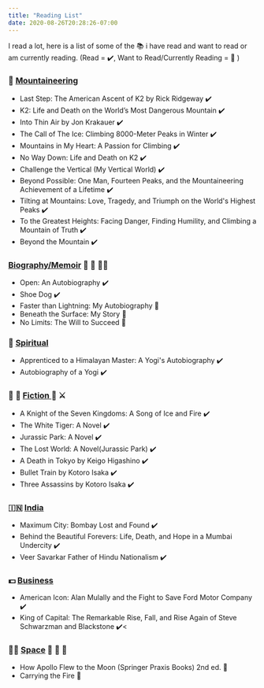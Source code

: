 ```yaml
---
title: "Reading List"
date: 2020-08-26T20:28:26-07:00
---
```


I read a lot, here is a list of some of the :books: i have read and want to read or am currently reading.
(Read = :heavy_check_mark:, Want to Read/Currently Reading = :open_book: )

### :mount_fuji: <ins>Mountaineering </ins>
- Last Step: The American Ascent of K2 by Rick Ridgeway :heavy_check_mark:
- K2: Life and Death on the World’s Most Dangerous Mountain :heavy_check_mark:
- Into Thin Air by Jon Krakauer :heavy_check_mark:
- The Call of The Ice: Climbing 8000-Meter Peaks in Winter :heavy_check_mark:
- Mountains in My Heart: A Passion for Climbing :heavy_check_mark:
- No Way Down: Life and Death on K2 :heavy_check_mark:
- Challenge the Vertical (My Vertical World) :heavy_check_mark:
- Beyond Possible: One Man, Fourteen Peaks, and the Mountaineering Achievement of a Lifetime :heavy_check_mark:
- Tilting at Mountains: Love, Tragedy, and Triumph on the World's Highest Peaks :heavy_check_mark:
- To the Greatest Heights: Facing Danger, Finding Humility, and Climbing a Mountain of Truth :heavy_check_mark:
- Beyond the Mountain :heavy_check_mark:

### <ins>Biography/Memoir</ins> :tennis: :athletic_shoe: :swimming_man:
- Open: An Autobiography :heavy_check_mark:
- Shoe Dog :heavy_check_mark:
- Faster than Lightning: My Autobiography :open_book:
- Beneath the Surface: My Story :open_book:
- No Limits: The Will to Succeed :open_book:

### :prayer_beads: <ins>Spiritual</ins>
- Apprenticed to a Himalayan Master: A Yogi's Autobiography :heavy_check_mark:
- Autobiography of a Yogi :heavy_check_mark: 

### :t-rex: :dragon: <ins> Fiction </ins> :sauropod: :crossed_swords:
- A Knight of the Seven Kingdoms: A Song of Ice and Fire :heavy_check_mark: 
- The White Tiger: A Novel :heavy_check_mark:
- Jurassic Park: A Novel :heavy_check_mark:
- The Lost World: A Novel(Jurassic Park) :heavy_check_mark:
- A Death in Tokyo by Keigo Higashino :heavy_check_mark:
- Bullet Train by Kotoro Isaka :heavy_check_mark:
- Three Assassins by Kotoro Isaka :heavy_check_mark:

### :india: <ins> India </ins>
- Maximum City: Bombay Lost and Found :heavy_check_mark:
- Behind the Beautiful Forevers: Life, Death, and Hope in a Mumbai Undercity :heavy_check_mark:
- Veer Savarkar Father of Hindu Nationalism :heavy_check_mark:

### :dollar: <ins>Business</ins>
- American Icon: Alan Mulally and the Fight to Save Ford Motor Company :heavy_check_mark:
- King of Capital: The Remarkable Rise, Fall, and Rise Again of Steve Schwarzman and Blackstone :heavy_check_mark:<

###  :astronaut: <ins>Space</ins> :rocket: :satellite: :milky_way:
- How Apollo Flew to the Moon (Springer Praxis Books) 2nd ed. :open_book:
- Carrying the Fire :open_book:
